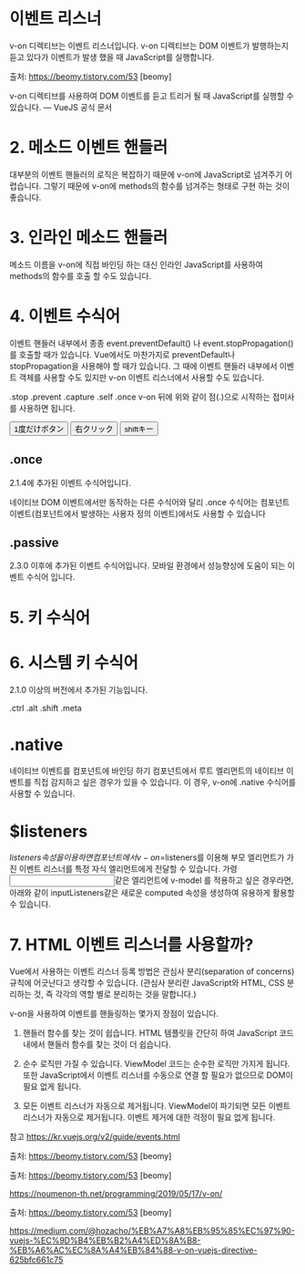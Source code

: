 
# 이벤트 리스너
v-on 디렉티브는 이벤트 리스너입니다. v-on 디렉티브는 DOM 이벤트가 발행하는지 듣고 있다가 이벤트가 발생 했을 때 JavaScript를 실행합니다.

출처: https://beomy.tistory.com/53 [beomy]

v-on 디렉티브를 사용하여 DOM 이벤트를 듣고 트리거 될 때 JavaScript를 실행할 수 있습니다. — VueJS 공식 문서

# 2. 메소드 이벤트 핸들러
대부분의 이벤트 핸들러의 로직은 복잡하기 때문에 v-on에 JavaScript로 넘겨주기 어렵습니다. 그렇기 때문에 v-on에 methods의 함수를 넘겨주는 형태로 구현 하는 것이 좋습니다.

# 3. 인라인 메소드 핸들러
메소드 이름을 v-on에 직접 바인딩 하는 대신 인라인 JavaScript를 사용하여 methods의 함수를 호출 할 수도 있습니다.


# 4. 이벤트 수식어
이벤트 핸들러 내부에서 종종 event.preventDefault() 나 event.stopPropagation() 를 호출할 때가 있습니다. Vue에서도 마찬가지로 preventDefault나 stopPropagation을 사용해야 할 때가 있습니다. 그 때에 이벤트 핸들러 내부에서 이벤트 객체를 사용할 수도 있지만 v-on 이벤트 리스너에서 사용할 수도 있습니다.

.stop
.prevent
.capture
.self
.once
v-on 뒤에 위와 같이 점(.)으로 시작하는 접미사를 사용하면 됩니다.


 <button v-on:click.once="countNum">1度だけボタン</button>
        <button v-on:click.right.prevent="countNum">右クリック</button>
        <button v-on:click.shift="countNum">shiftキー</button>



## .once
2.1.4에 추가된 이벤트 수식어입니다.

<!-- 클릭 이벤트는 최대 한번만 트리거 됩니다. -->
<a v-on:click.once="doThis"></a>
네이티브 DOM 이벤트에서만 동작하는 다른 수식어와 달리 .once 수식어는 컴포넌트 이벤트(컴포넌트에서 발생하는 사용자 정의 이벤트)에서도 사용할 수 있습니다

## .passive
2.3.0 이후에 추가된 이벤트 수식어입니다. 모바일 환경에서 성능향상에 도움이 되는 이벤트 수식어 입니다.


# 5. 키 수식어


# 6. 시스템 키 수식어
2.1.0 이상의 버전에서 추가된 기능입니다.

.ctrl
.alt
.shift
.meta


# .native

네이티브 이벤트를 컴포넌트에 바인딩 하기
컴포넌트에서 루트 엘리먼트의 네이티브 이벤트를 직접 감지하고 싶은 경우가 있을 수 있습니다. 이 경우, v-on에 .native 수식어를 사용할 수 있습니다.

<base-input v-on:focus.native="onFocus"></base-input>


# $listeners

$listeners 속성을 이용하면 컴포넌트에서 v-on=$listeners를 이용해 부모 엘리먼트가 가진 이벤트 리스너를 특정 자식 엘리먼트에게 전달할 수 있습니다. 가령 <input>같은 엘리먼트에 v-model 를 적용하고 싶은 경우라면, 아래와 같이 inputListeners같은 새로운 computed 속성을 생성하여 유용하게 활용할 수 있습니다.



# 7. HTML 이벤트 리스너를 사용할까?

Vue에서 사용하는 이벤트 리스너 등록 방법은 관심사 분리(separation of concerns) 규칙에 어긋난다고 생각할 수 있습니다. (관심사 분리란 JavaScript와 HTML, CSS 분리하는 것, 즉 각각의 역할 별로 분리하는 것을 말합니다.)

v-on을 사용하여 이벤트를 핸들링하는 몇가지 장점이 있습니다.

1) 핸들러 함수를 찾는 것이 쉽습니다.
HTML 템플릿을 간단히 하여 JavaScript 코드 내에서 핸들러 함수를 찾는 것이 더 쉽습니다.

2) 순수 로직만 가질 수 있습니다.
ViewModel 코드는 순수한 로직만 가지게 됩니다. 또한 JavaScript에서 이벤트 리스너를 수동으로 연결 할 필요가 없으므로 DOM이 필요 없게 됩니다.

3) 모든 이벤트 리스너가 자동으로 제거됩니다.
ViewModel이 파기되면 모든 이벤트 리스너가 자동으로 제거됩니다. 이벤트 제거에 대한 걱정이 필요 없게 됩니다.

참고
https://kr.vuejs.org/v2/guide/events.html


출처: https://beomy.tistory.com/53 [beomy]

출처: https://beomy.tistory.com/53 [beomy]



https://noumenon-th.net/programming/2019/05/17/v-on/


출처: https://beomy.tistory.com/53 [beomy]



https://medium.com/@hozacho/%EB%A7%A8%EB%95%85%EC%97%90-vuejs-%EC%9D%B4%EB%B2%A4%ED%8A%B8-%EB%A6%AC%EC%8A%A4%EB%84%88-v-on-vuejs-directive-625bfc661c75